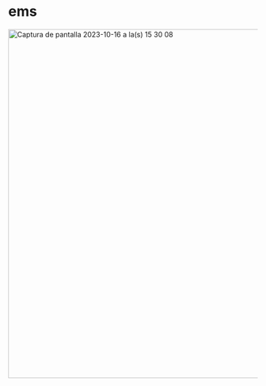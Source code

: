 # ems
<img width="703" alt="Captura de pantalla 2023-10-16 a la(s) 15 30 08" src="https://github.com/PauMoyano/ems/assets/89473588/124ff02f-290d-482b-a079-320543f8e700">

